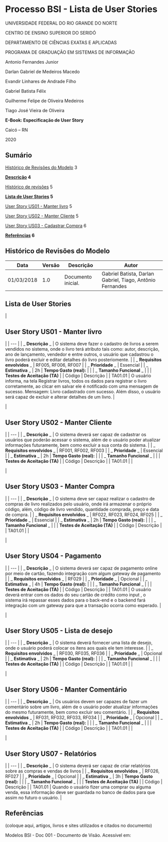 # Processo BSI - Lista de User Stories

UNIVERSIDADE FEDERAL DO RIO GRANDE DO NORTE

CENTRO DE ENSINO SUPERIOR DO SERIDÓ

DEPARTAMENTO DE CIÊNCIAS EXATAS E APLICADAS

PROGRAMA DE GRADUAÇÃO EM SISTEMAS DE INFORMAÇÃO

Antonio Fernandes Junior

Darlan Gabriel de Medeiros Macedo

Evandir Linhares de Andrade Filho

Gabriel Batista Félix

Guilherme Felipe de Oliveira Medeiros

Tiago José Vieira de Oliveira

**E-Book: Especificação de User Story**

Caicó – RN

2020

## Sumário

[Histórico de Revisões do Modelo](#_ppxv15nmtbex) 3

**[Descrição](#_fxf7gay5q414) 4**

[Histórico de revisões](#_wjbunykwpplm) 5

**[Lista de User Stories](#_8x32qkmzb304) 5**

[User Story US01 - Manter livro](#_34vgmx27rvgd) 5

[User Story US02 - Manter Cliente](#_5n8rw5awr6vp) 5

[User Story US03 - Cadastrar Compra](#_x9na7hu3kxh7) 6

**[Referências](#_ts08cen5ibh0) 6**

##


## Histórico de Revisões do Modelo

| **Data** | **Versão** | **Descrição** | **Autor** |
| --- | --- | --- | --- |
| 01/03/2018 | 1.0 | Documento inicial. | Gabriel Batista, Darlan Gabriel, Tiago, Antônio Fernandes |

##


##


##


##


##


## Lista de User Stories

|
## User Story US01 - Manter livro
 |
| --- |
| _ **Descrição** _ | O sistema deve fazer o cadastro de livros a serem vendidos no sistema, onde o livro terá atributo tais como: autor, descrição, ano de lançamento, vendedor e entre outros, o usuário que cadastrou o livro poderá excluir e editar detalhes do livro posteriomente. |
| _ **Requisitos envolvidos** _ | RF005, RF006, RF007 |
| _ **Prioridade** _ | Essencial |
| _ **Estimativa** _ | 2h | **Tempo Gasto (real):** |
 |
| _ **Tamanho Funcional** _ |
 |
| **Testes de Aceitação (TA)** |
| Código | Descrição |
| TA01.01 | O usuário informa, na tela Registrar livros, todos os dados para registrar o livro corretamente, ao clicar em salvar ele é notificado com uma mensagem de sucesso. Mensagem: Livro cadastrado com sucesso. Além disso, o usuário será capaz de excluir e alterar detalhes de um livro. |

|
## User Story US02 - Manter Cliente
 |
| --- |
| _ **Descrição** _ | O sistema deverá ser capaz de cadastrar os usuários que poderão acessar o sistema, além de o usuário poder atualizar informações futuramente, bem como excluir a sua conta do sistema. |
| _ **Requisitos envolvidos** _ | RF001, RF002, RF003 |
| _ **Prioridade** _ | Essencial |
| _ **Estimativa** _ | 2h | **Tempo Gasto (real):** |
 |
| _ **Tamanho Funcional** _ |
 |
| **Testes de Aceitação (TA)** |
| Código | Descrição |
| TA01.01 |
 |

|
## User Story US03 - Manter Compra
 |
| --- |
| _ **Descrição** _ | O sistema deve ser capaz realizar o cadastro de compras de livro realizados pelo usuário, onde irá armazenar o próprio código, além, código de livro vendido, quantidade comprada, preço e data de compra. |
| _ **Requisitos envolvidos** _ | RF022, RF023, RF024, RF025 |
| _ **Prioridade** _ | Essencial |
| _ **Estimativa** _ | 2h | **Tempo Gasto (real):** |
 |
| _ **Tamanho Funcional** _ |
 |
| **Testes de Aceitação (TA)** |
| Código | Descrição |
| TA01.01 |
 |

|
## User Story US04 - Pagamento
 |
| --- |
| _ **Descrição** _ | O sistema deverá ser capaz de pagamento online por meio de cartão, fazendo integração com algum gateway de pagamento |
| _ **Requisitos envolvidos** _ | RF029 |
| _ **Prioridade** _ | Opcional |
| _ **Estimativa** _ | 4h | **Tempo Gasto (real):** |
 |
| _ **Tamanho Funcional** _ |
 |
| **Testes de Aceitação (TA)** |
| Código | Descrição |
| TA01.01 | O usuário deverá entrar com os dados do seu cartão de crédito como input , o sistema irá repassar esses dados para o back-end e o backend fará integração com um gateway para que a transação ocorra como esperado. |

|
## User Story US05 - Lista de desejo
 |
| --- |
| _ **Descrição** _ | O sistema deverá fornecer uma lista de desejo, onde o usuário poderá colocar os itens aos quais ele tem interesse. |
| _ **Requisitos envolvidos** _ | RF030, RF035, RF036 |
| _ **Prioridade** _ | Opcional |
| _ **Estimativa** _ | 2h | **Tempo Gasto (real):** |
 |
| _ **Tamanho Funcional** _ |
 |
| **Testes de Aceitação (TA)** |
| Código | Descrição |
| TA01.01 |
 |

|
## User Story US06 - Manter Comentário
 |
| --- |
| _ **Descrição** _ | Os usuários devem ser capazes de fazer um comentário sobre um livro, além de o usuário poder atualizar informações do mesmo futuramente, bem como excluir seu comentário. |
| _ **Requisitos envolvidos** _ | RF031, RF032, RF033, RF034 |
| _ **Prioridade** _ | Opcional |
| _ **Estimativa** _ | 2h | **Tempo Gasto (real):** |
 |
| _ **Tamanho Funcional** _ |
 |
| **Testes de Aceitação (TA)** |
| Código | Descrição |
| TA01.01 |
 |

|
## User Story US07 - Relatórios
 |
| --- |
| _ **Descrição** _ | O sistema deverá ser capaz de criar relatórios sobre as compras e vendas de livros |
| _ **Requisitos envolvidos** _ | RF026, RF027 |
| _ **Prioridade** _ | Opcional |
| _ **Estimativa** _ | 3h | **Tempo Gasto (real):** |
 |
| _ **Tamanho Funcional** _ |
 |
| **Testes de Aceitação (TA)** |
| Código | Descrição |
| TA01.01 | Quando o usuário fizer uma comprar ou alguma venda, essa informação deve ser guardada no banco de dados para que assim no futuro o usuário. |

## Referências

(coloque aqui, artigos, livros e sites utilizados e citados no documento)

Modelos BSI - Doc 001 - Documento de Visão. Acessível em: